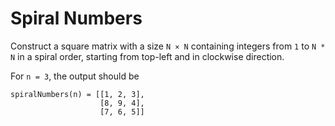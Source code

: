 # Spiral Numbers

Construct a square matrix with a size `N × N` containing integers from `1` to `N * N` in a spiral order, starting from top-left and in clockwise direction.

For `n = 3`, the output should be

```
spiralNumbers(n) = [[1, 2, 3],
                    [8, 9, 4],
                    [7, 6, 5]]
```
